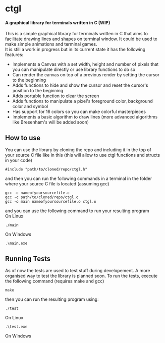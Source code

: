 # ctgl
#### A graphical library for terminals written in C (WIP)
This is a simple graphical library for terminals written in C that aims to facilitate drawing lines and shapes on terminal window. It could be used to make simple animations and terminal games.<br>
It is still a work in progress but in its current state it has the following features:
- Implements a Canvas with a set width, height and number of pixels that you can manipulate directly or use library functions to do so
- Can render the canvas on top of a previous render by setting the cursor to the beginning
- Adds functions to hide and show the cursor and reset the cursor's position to the beginning
- Adds portable function to clear the screen
- Adds functions to manipulate a pixel's foreground color, background color and symbol
- Has support for 16 colors so you can make colorful masterpieces
- Implements a basic algorithm to draw lines (more advanced algorithms like Bresenham's will be added soon)
## How to use
You can use the library by cloning the repo and including it in the top of your source C file like in this (this will allow to use ctgl functions and structs in your code)
```
#include "path/to/cloned/repo/ctgl.h"
```
and then you can run the following commands in a terminal in the folder where your source C file is located (assuming gcc)
```
gcc -c nameofyoursourcefile.c
gcc -c path/to/cloned/repo/ctgl.c
gcc -o main nameofyoursourcefile.o ctgl.o
```
and you can use the following command to run your resulting program<br>
On Linux
```
./main
```
On Windows
```
.\main.exe
```
## Running Tests
As of now the tests are used to test stuff during developement. A more organised way to test the library is planned soon.
To run the tests, execute the following command (requires make and gcc)
```
make
```
then you can run the resulting program using:
```
./test
```
On Linux

```
.\test.exe
```
On Windows
